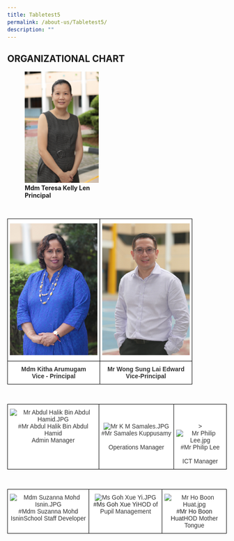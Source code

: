 ```yaml
---
title: Tabletest5
permalink: /about-us/Tabletest5/
description: ""
---
```

## ORGANIZATIONAL CHART

<figure>
<img style="width:40%" src="/images/Mdm%20Teresa%20Kelly%20Len.jpeg"> 
	<figcaption><b>Mdm Teresa Kelly Len</b><br>	<b>Principal</b></figcaption>
</figure>

<br>

<style type="text/css">
.tg  {border-collapse:collapse;border-spacing:0;}
.tg td{border-color:black;border-style:solid;border-width:1px;font-family:Arial, sans-serif;font-size:14px;
  overflow:hidden;padding:10px 5px;word-break:normal;}
.tg th{border-color:black;border-style:solid;border-width:1px;font-family:Arial, sans-serif;font-size:14px;
  font-weight:normal;overflow:hidden;padding:10px 5px;word-break:normal;}
.tg .tg-tlx9{background-color:#FFF;color:#333;text-align:center;vertical-align:top}
.tg .tg-apyk{background-color:#FFF;color:#333;font-weight:bold;text-align:center;vertical-align:top}
</style>
<table class="tg">
<thead>
  <tr>
    <th class="tg-tlx9"><img src="/images/Mdm%20Kitha%20Arumugam.jpeg" alt="Mdm Kitha Arumugam.jpg" width=201></th>
    <th class="tg-tlx9"><img src=/images/Mr%20Edward%20Wong.jpeg alt="Mr Edward Wong.jpg" width="201"></th>
  </tr>
</thead>
<tbody>
  <tr>
    <td class="tg-apyk"><span style="font-weight:bold;background-color:transparent">Mdm </span>Kitha Arumugam<br>Vice - Principal<br></td>
    <td class="tg-apyk"> Mr Wong Sung Lai  Edward<br>  Vice-Principal </td>
  </tr>
</tbody>
</table>

<br>

<style type="text/css">
.tg  {border-collapse:collapse;border-spacing:0;}
.tg td{border-color:black;border-style:solid;border-width:1px;font-family:Arial, sans-serif;font-size:14px;
  overflow:hidden;padding:10px 5px;word-break:normal;}
.tg th{border-color:black;border-style:solid;border-width:1px;font-family:Arial, sans-serif;font-size:14px;
  font-weight:normal;overflow:hidden;padding:10px 5px;word-break:normal;}
.tg .tg-tlx9{background-color:#FFF;color:#333;text-align:center;vertical-align:top}
</style>
<table class="tg">
<thead>
  <tr>
    <td class="tg-tlx9"><img src="https://bukittimahpri.moe.edu.sg/qql/slot/u750/Staff/Staff%202020/Mr%20Abdul%20Halik%20Bin%20Abdul%20Hamid.JPG" alt="Mr Abdul Halik Bin Abdul Hamid.JPG" width="185" height="277">#Mr Abdul Halik Bin Abdul Hamid<br>Admin Manager<br></td>
    <td class="tg-tlx9"><br><br><img src="https://bukittimahpri.moe.edu.sg/qql/slot/u750/Staff/Staff%202020/Mr%20K%20M%20Samales.JPG" alt="Mr K M Samales.JPG" width="186" height="278">#Mr Samales Kuppusamy<br><br>Operations Manager</td>
    <td class="tg-tlx9"><br><br>&gt;<img src="https://bukittimahpri.moe.edu.sg/qql/slot/u750/Staff/2021/Mr%20Philip%20Lee.jpg" alt="Mr Philip Lee.jpg" width="187" height="286">#Mr Philip Lee<br><br>ICT Manager</td>
  </tr>
</thead>
</table>

<br>


<style type="text/css">
.tg  {border-collapse:collapse;border-spacing:0;}
.tg td{border-color:black;border-style:solid;border-width:1px;font-family:Arial, sans-serif;font-size:14px;
  overflow:hidden;padding:10px 5px;word-break:normal;}
.tg th{border-color:black;border-style:solid;border-width:1px;font-family:Arial, sans-serif;font-size:14px;
  font-weight:normal;overflow:hidden;padding:10px 5px;word-break:normal;}
.tg .tg-tlx9{background-color:#FFF;color:#333;text-align:center;vertical-align:top}
</style>
<table class="tg">
<thead>
  <tr>
    <td class="tg-tlx9"><img src="https://bukittimahpri.moe.edu.sg/qql/slot/u750/Staff/Staff%202020/Mdm%20Suzanna%20Mohd%20Isnin.JPG" alt="Mdm Suzanna Mohd Isnin.JPG" width="210" height="315">#Mdm Suzanna Mohd IsninSchool Staff Developer<br></td>
    <td class="tg-tlx9"><img src="https://bukittimahpri.moe.edu.sg/qql/slot/u750/Staff/Staff%202020/Ms%20Goh%20Xue%20Yi.JPG" alt="Ms Goh Xue Yi.JPG" width="209"><span style="color:#222">#Ms Goh Xue Yi</span>HOD of Pupil Management</td>
    <td class="tg-tlx9"><img src="https://bukittimahpri.moe.edu.sg/qql/slot/u750/Staff/2021/Mr%20Ho%20Boon%20Huat.jpg" alt="Mr Ho Boon Huat.jpg" width="222" height="294"><span style="color:#222">#Mr Ho Boon Huat</span>HOD Mother Tongue</td>
  </tr>
</thead>
</table>